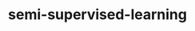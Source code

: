---
layout: categorie
title: semi-supervised-learning
permalink: /category/semi-supervised-learning
---